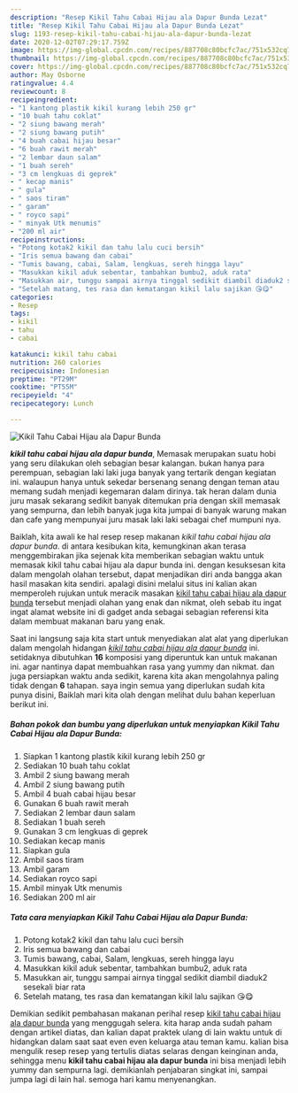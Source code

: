 ```yaml
---
description: "Resep Kikil Tahu Cabai Hijau ala Dapur Bunda Lezat"
title: "Resep Kikil Tahu Cabai Hijau ala Dapur Bunda Lezat"
slug: 1193-resep-kikil-tahu-cabai-hijau-ala-dapur-bunda-lezat
date: 2020-12-02T07:29:17.759Z
image: https://img-global.cpcdn.com/recipes/887708c80bcfc7ac/751x532cq70/kikil-tahu-cabai-hijau-ala-dapur-bunda-foto-resep-utama.jpg
thumbnail: https://img-global.cpcdn.com/recipes/887708c80bcfc7ac/751x532cq70/kikil-tahu-cabai-hijau-ala-dapur-bunda-foto-resep-utama.jpg
cover: https://img-global.cpcdn.com/recipes/887708c80bcfc7ac/751x532cq70/kikil-tahu-cabai-hijau-ala-dapur-bunda-foto-resep-utama.jpg
author: May Osborne
ratingvalue: 4.4
reviewcount: 8
recipeingredient:
- "1 kantong plastik kikil kurang lebih 250 gr"
- "10 buah tahu coklat"
- "2 siung bawang merah"
- "2 siung bawang putih"
- "4 buah cabai hijau besar"
- "6 buah rawit merah"
- "2 lembar daun salam"
- "1 buah sereh"
- "3 cm lengkuas di geprek"
- " kecap manis"
- " gula"
- " saos tiram"
- " garam"
- " royco sapi"
- " minyak Utk menumis"
- "200 ml air"
recipeinstructions:
- "Potong kotak2 kikil dan tahu lalu cuci bersih"
- "Iris semua bawang dan cabai"
- "Tumis bawang, cabai, Salam, lengkuas, sereh hingga layu"
- "Masukkan kikil aduk sebentar, tambahkan bumbu2, aduk rata"
- "Masukkan air, tunggu sampai airnya tinggal sedikit diambil diaduk2 sesekali biar rata"
- "Setelah matang, tes rasa dan kematangan kikil lalu sajikan 😘😋"
categories:
- Resep
tags:
- kikil
- tahu
- cabai

katakunci: kikil tahu cabai 
nutrition: 260 calories
recipecuisine: Indonesian
preptime: "PT29M"
cooktime: "PT55M"
recipeyield: "4"
recipecategory: Lunch

---
```



![Kikil Tahu Cabai Hijau ala Dapur Bunda](https://img-global.cpcdn.com/recipes/887708c80bcfc7ac/751x532cq70/kikil-tahu-cabai-hijau-ala-dapur-bunda-foto-resep-utama.jpg)

<b><i>kikil tahu cabai hijau ala dapur bunda</i></b>, Memasak merupakan suatu hobi yang seru dilakukan oleh sebagian besar kalangan. bukan hanya para perempuan, sebagian laki laki juga banyak yang tertarik dengan kegiatan ini. walaupun hanya untuk sekedar bersenang senang dengan teman atau memang sudah menjadi kegemaran dalam dirinya. tak heran dalam dunia juru masak sekarang sedikit banyak ditemukan pria dengan skill memasak yang sempurna, dan lebih banyak juga kita jumpai di banyak warung makan dan cafe yang mempunyai juru masak laki laki sebagai chef mumpuni nya.

Baiklah, kita awali ke hal resep resep makanan <i>kikil tahu cabai hijau ala dapur bunda</i>. di antara kesibukan kita, kemungkinan akan terasa menggembirakan jika sejenak kita memberikan sebagian waktu untuk memasak kikil tahu cabai hijau ala dapur bunda ini. dengan kesuksesan kita dalam mengolah olahan tersebut, dapat menjadikan diri anda bangga akan hasil masakan kita sendiri. apalagi disini melalui situs ini kalian akan memperoleh rujukan untuk meracik masakan <u>kikil tahu cabai hijau ala dapur bunda</u> tersebut menjadi olahan yang enak dan nikmat, oleh sebab itu ingat ingat alamat website ini di gadget anda sebagai sebagian referensi kita dalam membuat makanan baru yang enak.




Saat ini langsung saja kita start untuk menyediakan alat alat yang diperlukan dalam mengolah hidangan <u><i>kikil tahu cabai hijau ala dapur bunda</i></u> ini. setidaknya dibutuhkan <b>16</b> komposisi yang diperuntuk kan untuk makanan ini. agar nantinya dapat membuahkan rasa yang yummy dan nikmat. dan juga persiapkan waktu anda sedikit, karena kita akan mengolahnya paling tidak dengan <b>6</b> tahapan. saya ingin semua yang diperlukan sudah kita punya disini, Baiklah mari kita olah dengan melihat dulu bahan keperluan berikut ini.

<!--inarticleads1-->

##### Bahan pokok dan bumbu yang diperlukan untuk menyiapkan Kikil Tahu Cabai Hijau ala Dapur Bunda:

1. Siapkan 1 kantong plastik kikil kurang lebih 250 gr
1. Sediakan 10 buah tahu coklat
1. Ambil 2 siung bawang merah
1. Ambil 2 siung bawang putih
1. Ambil 4 buah cabai hijau besar
1. Gunakan 6 buah rawit merah
1. Sediakan 2 lembar daun salam
1. Sediakan 1 buah sereh
1. Gunakan 3 cm lengkuas di geprek
1. Sediakan  kecap manis
1. Siapkan  gula
1. Ambil  saos tiram
1. Ambil  garam
1. Sediakan  royco sapi
1. Ambil  minyak Utk menumis
1. Sediakan 200 ml air




<!--inarticleads2-->

##### Tata cara menyiapkan Kikil Tahu Cabai Hijau ala Dapur Bunda:

1. Potong kotak2 kikil dan tahu lalu cuci bersih
1. Iris semua bawang dan cabai
1. Tumis bawang, cabai, Salam, lengkuas, sereh hingga layu
1. Masukkan kikil aduk sebentar, tambahkan bumbu2, aduk rata
1. Masukkan air, tunggu sampai airnya tinggal sedikit diambil diaduk2 sesekali biar rata
1. Setelah matang, tes rasa dan kematangan kikil lalu sajikan 😘😋




Demikian sedikit pembahasan makanan perihal resep <u>kikil tahu cabai hijau ala dapur bunda</u> yang menggugah selera. kita harap anda sudah paham dengan artikel diatas, dan kalian dapat praktek ulang di lain waktu untuk di hidangkan dalam saat saat even even keluarga atau teman kamu. kalian bisa mengulik resep resep yang tertulis diatas selaras dengan keinginan anda, sehingga menu <b>kikil tahu cabai hijau ala dapur bunda</b> ini bisa menjadi lebih yummy dan sempurna lagi. demikianlah penjabaran singkat ini, sampai jumpa lagi di lain hal. semoga hari kamu menyenangkan.
